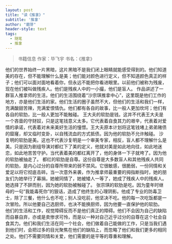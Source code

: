 ```yaml
---
layout: post
title: "读《推拿》"
subtitle: '推拿'
author: "磨芽"
header-style: text
tags:
  - 随笔
  - 推拿
---
```


> 书籍信息  作家：毕飞宇  书名：《推拿》

他们的世界始终一片黑暗，这片黑暗不是我们闭上眼睛就能感受得到的。他们知道美的存在，但不能理解什么是美；他们能对颜色进行定义，但不知道颜色真正的样子；他们可以面对面地看着你，但永远不能把你看进眼里。以前他们被称为残废，现在他们被叫做残疾人。他们是残疾人中的一小撮，他们是盲人。
作品讲述了一群盲人推拿师的生活，他们的生活围绕着“沙宗琪推拿中心”，这里既是他们工作的地方，亦是他们生活的家。他们生活的圈子虽然不大，但他们的生活和我们一样，充满酸甜苦辣，充满爱恨情仇。他们都有各自的故事，比一般人更加坎坷；他们有各自的软肋，比一般人更加不能触碰。
王大夫的软肋是钱。这并不代表王大夫是一个吝啬的守财奴，只是这笔钱意义太多。它代表着自食其力的艰辛，代表着对爱情的承诺，代表着对未来美好生活的憧憬。王大夫原本计划将这笔钱堵上弟弟赌债的窟窿，却又临时变卦，以自残流血的方式抵债。因为他的软肋不允许触碰。
沙复明的软肋是美。这也不代表沙复明是一个审美专家，相反，盲人都不理解什么是美。只是因为剧组导演对都红下了美的定义，他就对美是如此地向往，如此地迷恋，如此地苦苦守护。当代表着美的都红离开了，他的身体一下子就垮了。因为他的软肋被抽走了。
都红的软肋是自尊。这份自尊是大多数盲人和其他残疾人共同的软肋，是内心过分的自尊所带来的弱不禁风。它很敏感，很脆弱，一份同情和关爱足以将它彻底击碎。当一次意外来袭，作为推拿师最重要的拇指断指时，她的朋友们为她举行了募捐，她被同情了，她被矮人一等了，她成了残疾人中的残疾人。她选择了不辞而别，因为她的软肋被触碰了。
张宗琪的软肋是吃。因为童年时继母的一句“我能毒死你”的狠话，造成了他终生的心理阴影。他成了专业的防毒卫士，除了三餐，他什么也不吃；别人没吃前，他坚决不吃。他的每一次吃饭都是一次冒险。所以他要自己选厨师，也决不能换厨师，因为他要一直保护他的软肋。
他们的生活和工作，视觉障碍反而不是他们真正的障碍。他们不会因为自己的缺陷而自暴自弃，亦或是卖惨求可怜，而是以一种对自己近乎过分的自尊在这个社会自食其力。他们和我们生活在同一个社会，他们做着自己能做的工作，只是当我们遇到他们时，会把过多的目光聚焦在他们的缺陷上，而忽略了他们和我们更多的相同之处。他们不需要同情和关爱，他们需要的是平等的尊重和理解。
